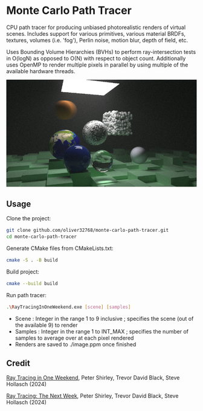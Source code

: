# Monte Carlo Path Tracer
CPU path tracer for producing unbiased photorealistic renders of virtual scenes. Includes support for various primitives, various material BRDFs, textures, volumes (i.e. 'fog'), Perlin noise, motion blur, depth of field, etc. 

Uses Bounding Volume Hierarchies (BVHs) to perform ray-intersection tests in O(logN) as opposed to O(N) with respect to object count. Additionally uses OpenMP to render multiple pixels in parallel by using multiple of the available hardware threads.

![Final scene at 4096 samples-per-pixel](images/final-4096spp.png)

## Usage
Clone the project:
```bash
git clone github.com/oliver32768/monte-carlo-path-tracer.git
cd monte-carlo-path-tracer
```

Generate CMake files from CMakeLists.txt:
```bash
cmake -S . -B build
```

Build project:
```bash
cmake --build build
```

Run path tracer:
```bash
.\RayTracingInOneWeekend.exe [scene] [samples]
```

* Scene : Integer in the range 1 to 9 inclusive ; specifies the scene (out of the available 9) to render
* Samples : Integer in the range 1 to INT_MAX ; specifies the number of samples to average over at each pixel rendered
* Renders are saved to ./image.ppm once finished

## Credit
[Ray Tracing in One Weekend](https://raytracing.github.io/books/RayTracingInOneWeekend.html), Peter Shirley, Trevor David Black, Steve Hollasch (2024)

[Ray Tracing: The Next Week](https://raytracing.github.io/books/RayTracingTheNextWeek.html), Peter Shirley, Trevor David Black, Steve Hollasch (2024)
